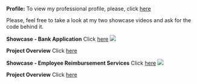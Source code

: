 **Profile:** To view my professional profile, please, click [here](https://github.com/Vianesse/Vianesse.github.io/blob/main/LinkedIn_Profile.pdf)

Please, feel free to take a look at my two showcase videos and ask for the code behind it.

**Showcase - Bank Application** 
Click [here](https://github.com/Vianesse/Showcase-BankApp/blob/main/Showcase%20Bank%20Application%20video.gif)
![](https://github.com/Vianesse/Showcase-BankApp/blob/main/Showcase%20Bank%20Application%20video.gif)

**Project Overview**
Click [here](https://github.com/Vianesse/Showcase-BankApp/blob/main/README.md)

**Showcase - Employee Reimbursement Services** 
Click [here](https://github.com/Vianesse/Showcase-ERS/blob/main/Showcase%20ERS%20video%20with%20Back%20End.gif)
![](https://github.com/Vianesse/Showcase-ERS/blob/main/Showcase%20ERS%20video%20with%20Back%20End.gif)

**Project Overview**
Click [here](https://github.com/Vianesse/Showcase-ERS/blob/main/README.md) 

